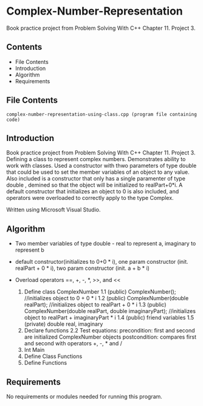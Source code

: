 # Complex-Number-Representation
Book practice project from Problem Solving With C++ Chapter 11. Project 3.

Contents
---------------------
* File Contents
* Introduction
* Algorithm
* Requirements

## File Contents
	
	complex-number-representation-using-class.cpp (program file containing code)

## Introduction
Book practice project from Problem Solving With C++ Chapter 11. Project 3.
Defining a class to represent complex numbers. Demonstrates ability to work with classes. Used a constructor with thwo parameters of type double that could be used to set the member variables of an object to any value. Also included is a constructor that only has a single paramenter of type double , demined so that the object will be initialized to realPart+0*i. A default constructor that initializes an object to 0 is also included, and operators were overloaded to correctly apply to the type Complex.  

Written using Microsoft Visual Studio. 

## Algorithm

- Two member variables of type double - real to represent a, imaginary to represent b
- default constructor(initializes to 0+0 * i), one param constructor (init. realPart + 0 * i), two param constructor (init. a + b * i)
- Overload operators ==, +, -, *, >>, and <<

    1. Define class ComplexNumber
      1.1 (public) ComplexNumber(); //initializes object to 0 + 0 * i
      1.2 (public) ComplexNumber(double realPart); //initializes object to realPart + 0 * i
      1.3 (public) ComplexNumber(double realPart, double imaginaryPart); //initializes object to realPart + imaginaryPart * i
      1.4 (public) friend variables
      1.5 (private) double real, imaginary
   2. Declare functions
      2.2 Test equations: precondition: first and second are initialized ComplexNumber objects postcondition: compares first and second with operators +, -, * and /
   3. Int Main
   4. Define Class Functions
   5. Define Functions
    

## Requirements
No requirements or modules needed for running this program. 
